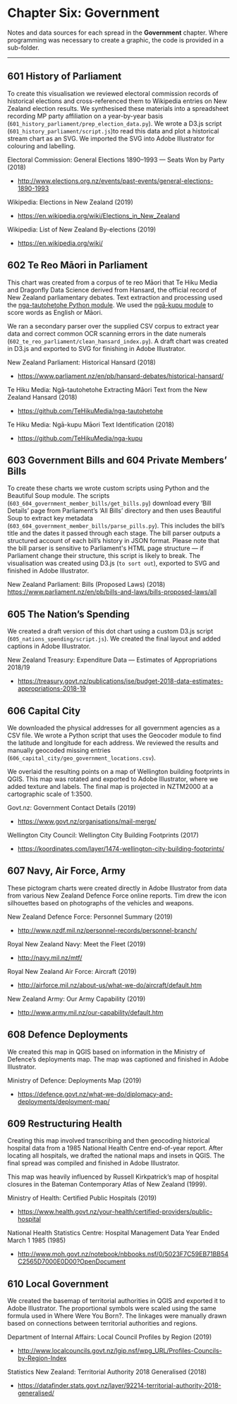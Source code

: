 # Chapter Six: Government

Notes and data sources for each spread in the **Government** chapter. Where programming was necessary to create a graphic, the code is provided in a sub-folder.

---

## 601 History of Parliament

To create this visualisation we reviewed electoral commission records of historical elections and cross-referenced them to Wikipedia entries on New Zealand election results. We synthesised these materials into a spreadsheet recording MP party affiliation on a year-by-year basis (`601_history_parliament/prep_election_data.py`). We wrote a D3.js script (`601_history_parliament/script.js`)to read this data and plot a historical stream chart as an SVG. We imported the SVG into Adobe Illustrator for colouring and labelling.

Electoral Commission: General Elections 1890–1993 — Seats Won by Party (2018)

- http://www.elections.org.nz/events/past-events/general-elections-1890-1993

Wikipedia: Elections in New Zealand (2019)

- https://en.wikipedia.org/wiki/Elections_in_New_Zealand

Wikipedia: List of New Zealand By-elections (2019)

- https://en.wikipedia.org/wiki/

## 602 Te Reo Māori in Parliament

This chart was created from a corpus of te reo Māori that Te Hiku Media and Dragonfly Data Science derived from Hansard, the official record of New Zealand parliamentary debates. Text extraction and processing used the [nga-tautohetohe Python module](https://github.com/TeHikuMedia/nga-tautohetohe). We used the [ngā-kupu module](https://github.com/TeHikuMedia/nga-kupu) to score words as English or Māori.

We ran a secondary parser over the supplied CSV corpus to extract year data and correct common OCR scanning errors in the date numerals (`602_te_reo_parliament/clean_hansard_index.py`). A draft chart was created in D3.js and exported to SVG for finishing in Adobe Illustrator.

New Zealand Parliament: Historical Hansard (2018)

- https://www.parliament.nz/en/pb/hansard-debates/historical-hansard/

Te Hiku Media: Ngā-tautohetohe Extracting Māori Text from the New Zealand Hansard (2018)

- https://github.com/TeHikuMedia/nga-tautohetohe

Te Hiku Media: Ngā-kupu Māori Text Identification (2018)

- https://github.com/TeHikuMedia/nga-kupu

## 603 Government Bills and 604 Private Members’ Bills

To create these charts we wrote custom scripts using Python and the Beautiful Soup module. The scripts (`603_604_government_member_bills/get_bills.py`) download every ‘Bill Details’ page from Parliament’s ‘All Bills’ directory and then uses Beautiful Soup to extract key metadata (`603_604_government_member_bills/parse_pills.py`). This includes the bill’s title and the dates it passed through each stage. The bill parser outputs a structured account of each bill’s history in JSON format. Please note that the bill parser is sensitive to Parliament's HTML page structure — if Parliament change their structure, this script is likely to break. The visualisation was created using D3.js (`to sort out`), exported to SVG and finished in Adobe Illustrator.

New Zealand Parliament: Bills (Proposed Laws) (2018)
https://www.parliament.nz/en/pb/bills-and-laws/bills-proposed-laws/all

## 605 The Nation’s Spending

We created a draft version of this dot chart using a custom D3.js script (`605_nations_spending/script.js`). We created the final layout and added captions in Adobe Illustrator.

New Zealand Treasury: Expenditure Data — Estimates of Appropriations 2018/19

- https://treasury.govt.nz/publications/ise/budget-2018-data-estimates-appropriations-2018-19

## 606 Capital City

We downloaded the physical addresses for all government agencies as a CSV file. We wrote a Python script that uses the Geocoder module to find the latitude and longitude for each address. We reviewed the results and manually geocoded missing entries (`606_capital_city/geo_government_locations.csv`).

We overlaid the resulting points on a map of Wellington building footprints in QGIS. This map was rotated and exported to Adobe Illustrator, where we added texture and labels. The final map is projected in NZTM2000 at a cartographic scale of 1:3500.

Govt.nz: Government Contact Details (2019)

- https://www.govt.nz/organisations/mail-merge/ 

Wellington City Council: Wellington City Building Footprints (2017)

- https://koordinates.com/layer/1474-wellington-city-building-footprints/

## 607 Navy, Air Force, Army

These pictogram charts were created directly in Adobe Illustrator from data from various New Zealand Defence Force online reports. Tim drew the icon silhouettes based on photographs of the vehicles and weapons.

New Zealand Defence Force: Personnel Summary (2019)

- http://www.nzdf.mil.nz/personnel-records/personnel-branch/

Royal New Zealand Navy: Meet the Fleet (2019)

- http://navy.mil.nz/mtf/

Royal New Zealand Air Force: Aircraft (2019)

- http://airforce.mil.nz/about-us/what-we-do/aircraft/default.htm

New Zealand Army: Our Army Capability (2019)

- http://www.army.mil.nz/our-capability/default.htm

## 608 Defence Deployments

We created this map in QGIS based on information in the Ministry of Defence’s deployments map. The map was captioned and finished in Adobe Illustrator.

Ministry of Defence: Deployments Map (2019)

- https://defence.govt.nz/what-we-do/diplomacy-and-deployments/deployment-map/

## 609 Restructuring Health

Creating this map involved transcribing and then geocoding historical hospital data from a 1985 National Health Centre end-of-year report. After locating all hospitals, we drafted the national maps and insets in QGIS. The final spread was compiled and finished in Adobe Illustrator.

This map was heavily influenced by Russell Kirkpatrick’s map of hospital closures in the Bateman Contemporary Atlas of New Zealand (1999).

Ministry of Health: Certified Public Hospitals (2019)

- https://www.health.govt.nz/your-health/certified-providers/public-hospital

National Health Statistics Centre: Hospital Management Data Year Ended March 1 1985 (1985)

- http://www.moh.govt.nz/notebook/nbbooks.nsf/0/5023F7C59EB71BB54C2565D7000E0D00?OpenDocument

## 610 Local Government

We created the basemap of territorial authorities in QGIS and exported it to Adobe Illustrator. The proportional symbols were scaled using the same formula used in Where Were You Born?. The linkages were manually drawn based on connections between territorial authorities and regions.

Department of Internal Affairs: Local Council Profiles by Region (2019)

- http://www.localcouncils.govt.nz/lgip.nsf/wpg_URL/Profiles-Councils-by-Region-Index 

Statistics New Zealand: Territorial Authority 2018 Generalised (2018)

- https://datafinder.stats.govt.nz/layer/92214-territorial-authority-2018-generalised/
